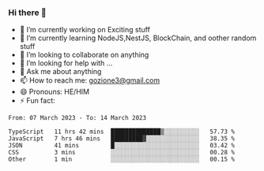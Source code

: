 ### Hi there 👋

<!--
**charlieScript/charlieScript** is a ✨ _special_ ✨ repository because its `README.md` (this file) appears on your GitHub profile.

Here are some ideas to get you started: -->

- 🔭 I’m currently working on Exciting stuff
- 🌱 I’m currently learning NodeJS,NestJS, BlockChain, and oother random stuff
- 👯 I’m looking to collaborate on anything
- 🤔 I’m looking for help with ...
- 💬 Ask me about anything
- 📫 How to reach me: gozione3@gmail.com
- 😄 Pronouns: HE/HIM
- ⚡ Fun fact: 
<!--START_SECTION:waka-->

```text
From: 07 March 2023 - To: 14 March 2023

TypeScript   11 hrs 42 mins  ██████████████▒░░░░░░░░░░   57.73 %
JavaScript   7 hrs 46 mins   █████████▓░░░░░░░░░░░░░░░   38.35 %
JSON         41 mins         █░░░░░░░░░░░░░░░░░░░░░░░░   03.42 %
CSS          3 mins          ░░░░░░░░░░░░░░░░░░░░░░░░░   00.28 %
Other        1 min           ░░░░░░░░░░░░░░░░░░░░░░░░░   00.15 %
```

<!--END_SECTION:waka-->
